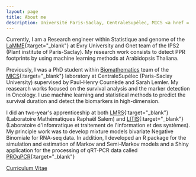 ```yaml
---
layout: page
title: About me
description: Université Paris-Saclay, CentraleSupélec, MICS <a href = 'https://www.linkedin.com/in/mathilde-sautreuil-42612aa6'> <span class = 'fab fa-linkedin'> </span></a> <a href = 'https://www.linkedin.com/in/mathilde-sautreuil-42612aa6'> <span class = 'fab fa-github-square'></span> </a>
---
```


Currently, I am a Research engineer within Statistique and genome of the [LaMME](http://www.math-evry.cnrs.fr/welcome){:target="\_blank"} at Evry University and Gnet team of the IPS2 (Plant institute of Paris-Saclay). My research work consists to detect PPR footprints by using machine learning methods at Arabidopsis Thaliana.

Previously, I was a PhD student within <a href = 'http://biomathematics.mics.centralesupelec.fr/'>Biomathematics</a> team of the [MICS](http://mics.centralesupelec.fr/en/){:target="\_blank"} laboratory at CentraleSupélec (Paris-Saclay University) supervised by Paul-Henry Cournède and Sarah Lemler. My reasearch works focused on the survival analysis and the marker detection in Oncology. I use machine learning and statistical methods to predict the survival duration and detect the biomarkers in high-dimension.
                                        
I did an two-year's apprenticeship at both [LMRS](http://lmrs.univ-rouen.fr/){:target="\_blank"} (Laboratoire Mathématiques Raphaël Salem) and [LITIS](https://www.litislab.fr/accueil){:target="\_blank"} (Laboratoire d'Infomratique et traitement de l'information et des systèmes). My principle work was to develop mixture models bivariate Negative Binomiale for RNA-seq data. In addition, I developed an R package for the simulation and estimation of Markov and Semi-Markov models and a Shiny application for the processing of qRT-PCR data called [PROqPCR](https://qpcrapp.shinyapps.io/proqpcr/){:target="\_blank"}

[Curriculum Vitae](img/cv_MSautreuil.pdf)
